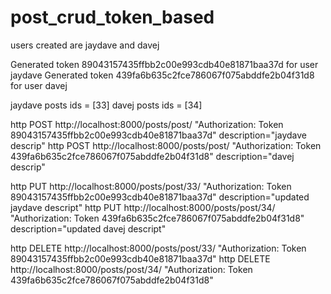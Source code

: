 # post_crud_token_based

users created are jaydave and davej

Generated token 89043157435ffbb2c00e993cdb40e81871baa37d for user jaydave
Generated token 439fa6b635c2fce786067f075abddfe2b04f31d8 for user davej



jaydave posts ids = [33]
davej posts ids = [34]



http POST http://localhost:8000/posts/post/ "Authorization: Token 89043157435ffbb2c00e993cdb40e81871baa37d" description="jaydave descrip"
http POST http://localhost:8000/posts/post/ "Authorization: Token 439fa6b635c2fce786067f075abddfe2b04f31d8" description="davej descrip"


http PUT http://localhost:8000/posts/post/33/ "Authorization: Token 89043157435ffbb2c00e993cdb40e81871baa37d" description="updated jaydave descript"
http PUT http://localhost:8000/posts/post/34/ "Authorization: Token 439fa6b635c2fce786067f075abddfe2b04f31d8" description="updated davej descript"



http DELETE http://localhost:8000/posts/post/33/ "Authorization: Token 89043157435ffbb2c00e993cdb40e81871baa37d"
http DELETE http://localhost:8000/posts/post/34/ "Authorization: Token 439fa6b635c2fce786067f075abddfe2b04f31d8"
